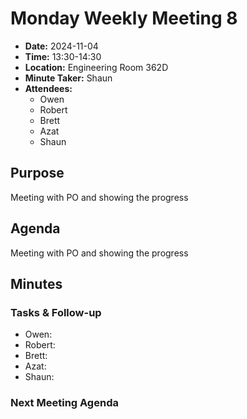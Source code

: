 # Monday Weekly Meeting 8
- **Date:** 2024-11-04
- **Time:** 13:30-14:30
- **Location:** Engineering Room 362D
- **Minute Taker:** Shaun
- **Attendees:** 
  - Owen
  - Robert
  - Brett
  - Azat
  - Shaun

## Purpose
Meeting with PO and showing the progress

## Agenda
Meeting with PO and showing the progress

## Minutes

### Tasks & Follow-up
- Owen:
- Robert:
- Brett:
- Azat:
- Shaun:

### Next Meeting Agenda

